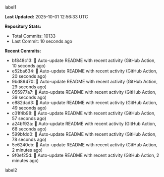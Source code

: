 
label1 
<!-- ACTIVITY_START -->
**Last Updated:** 2025-10-01 12:56:33 UTC

**Repository Stats:**
- Total Commits: 10133
- Last Commit: 10 seconds ago

**Recent Commits:**
- bf848c13: 🤖 Auto-update README with recent activity (GitHub Action, 10 seconds ago)
- e52ba634: 🤖 Auto-update README with recent activity (GitHub Action, 20 seconds ago)
- 9bd89470: 🤖 Auto-update README with recent activity (GitHub Action, 29 seconds ago)
- 055977a7: 🤖 Auto-update README with recent activity (GitHub Action, 39 seconds ago)
- e882dad3: 🤖 Auto-update README with recent activity (GitHub Action, 49 seconds ago)
- c01f4b98: 🤖 Auto-update README with recent activity (GitHub Action, 57 seconds ago)
- a24bf92a: 🤖 Auto-update README with recent activity (GitHub Action, 68 seconds ago)
- 599bfdd0: 🤖 Auto-update README with recent activity (GitHub Action, 78 seconds ago)
- 5e6240eb: 🤖 Auto-update README with recent activity (GitHub Action, 2 minutes ago)
- 9f0ef25d: 🤖 Auto-update README with recent activity (GitHub Action, 2 minutes ago)
<!-- ACTIVITY_END -->

label2
